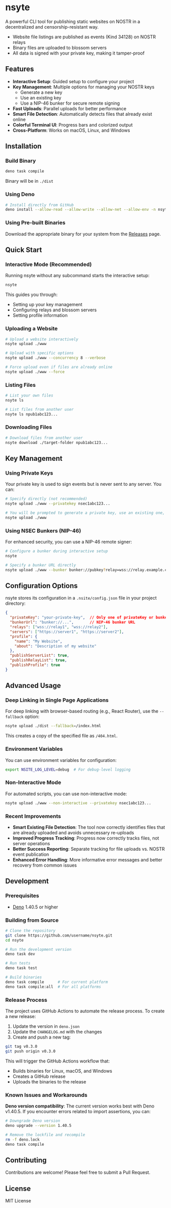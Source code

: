# nsyte

A powerful CLI tool for publishing static websites on NOSTR in a decentralized and censorship-resistant way.

- Website file listings are published as events (Kind 34128) on NOSTR relays
- Binary files are uploaded to blossom servers
- All data is signed with your private key, making it tamper-proof

## Features

- **Interactive Setup**: Guided setup to configure your project
- **Key Management**: Multiple options for managing your NOSTR keys
  - Generate a new key
  - Use an existing key
  - Use a NIP-46 bunker for secure remote signing
- **Fast Uploads**: Parallel uploads for better performance
- **Smart File Detection**: Automatically detects files that already exist online
- **Colorful Terminal UI**: Progress bars and colorized output
- **Cross-Platform**: Works on macOS, Linux, and Windows

## Installation

### Build Binary

```bash 
deno task compile
```

Binary will be in `./dist`

### Using Deno

```bash
# Install directly from GitHub
deno install --allow-read --allow-write --allow-net --allow-env -n nsyte https://raw.githubusercontent.com/username/nsyte/main/src/cli.ts
```

### Using Pre-built Binaries

Download the appropriate binary for your system from the [Releases](https://github.com/username/nsyte/releases) page.

## Quick Start

### Interactive Mode (Recommended)

Running nsyte without any subcommand starts the interactive setup:

```bash
nsyte
```

This guides you through:
- Setting up your key management
- Configuring relays and blossom servers
- Setting profile information

### Uploading a Website

```bash
# Upload a website interactively
nsyte upload ./www

# Upload with specific options
nsyte upload ./www --concurrency 8 --verbose

# Force upload even if files are already online
nsyte upload ./www --force
```

### Listing Files

```bash
# List your own files
nsyte ls

# List files from another user
nsyte ls npub1abc123...
```

### Downloading Files

```bash
# Download files from another user
nsyte download ./target-folder npub1abc123...
```

## Key Management

### Using Private Keys

Your private key is used to sign events but is never sent to any server. You can:

```bash
# Specify directly (not recommended)
nsyte upload ./www --privatekey nsec1abc123...

# You will be prompted to generate a private key, use an existing one, or to setup a bunker if argument is not passed
nsyte upload ./www
```

### Using NSEC Bunkers (NIP-46)

For enhanced security, you can use a NIP-46 remote signer:

```bash
# Configure a bunker during interactive setup
nsyte

# Specify a bunker URL directly
nsyte upload ./www --bunker bunker://pubkey?relay=wss://relay.example.com&secret=abc123
```

## Configuration Options

nsyte stores its configuration in a `.nsite/config.json` file in your project directory:

```json
{
  "privateKey": "your-private-key",  // Only one of privateKey or bunkerUrl will be set
  "bunkerUrl": "bunker://...",       // NIP-46 bunker URL
  "relays": ["wss://relay1", "wss://relay2"],
  "servers": ["https://server1", "https://server2"],
  "profile": {
    "name": "My Website",
    "about": "Description of my website"
  },
  "publishServerList": true,
  "publishRelayList": true,
  "publishProfile": true
}
```

## Advanced Usage

### Deep Linking in Single Page Applications

For deep linking with browser-based routing (e.g., React Router), use the `--fallback` option:

```bash
nsyte upload ./dist --fallback=/index.html
```

This creates a copy of the specified file as `/404.html`.

### Environment Variables

You can use environment variables for configuration:

```bash
export NSITE_LOG_LEVEL=debug  # For debug-level logging
```

### Non-Interactive Mode

For automated scripts, you can use non-interactive mode:

```bash
nsyte upload ./www --non-interactive --privatekey nsec1abc123...
```

### Recent Improvements

- **Smart Existing File Detection**: The tool now correctly identifies files that are already uploaded and avoids unnecessary re-uploads
- **Improved Progress Tracking**: Progress now correctly tracks files, not server operations
- **Better Success Reporting**: Separate tracking for file uploads vs. NOSTR event publication
- **Enhanced Error Handling**: More informative error messages and better recovery from common issues

## Development

### Prerequisites

- [Deno](https://deno.land/) 1.40.5 or higher

### Building from Source

```bash
# Clone the repository
git clone https://github.com/username/nsyte.git
cd nsyte

# Run the development version
deno task dev

# Run tests
deno task test

# Build binaries
deno task compile      # For current platform
deno task compile:all  # For all platforms
```

### Release Process

The project uses GitHub Actions to automate the release process. To create a new release:

1. Update the version in `deno.json`
2. Update the `CHANGELOG.md` with the changes
3. Create and push a new tag:

```bash
git tag v0.3.0
git push origin v0.3.0
```

This will trigger the GitHub Actions workflow that:
- Builds binaries for Linux, macOS, and Windows
- Creates a GitHub release
- Uploads the binaries to the release

### Known Issues and Workarounds

**Deno version compatibility**: The current version works best with Deno v1.40.5. If you encounter errors related to import assertions, you can:

```bash
# Downgrade Deno version
deno upgrade --version 1.40.5

# Remove the lockfile and recompile
rm -f deno.lock
deno task compile
```

## Contributing

Contributions are welcome! Please feel free to submit a Pull Request.

## License

MIT License 
